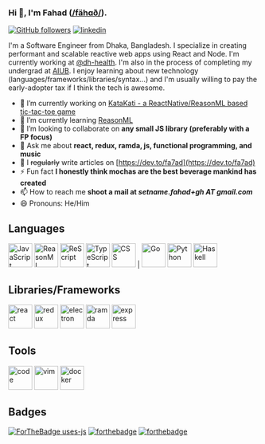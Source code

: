 ### Hi 👋, I'm Fahad ([/fähɑð/](http://ipa-reader.xyz/?text=f%C3%A4h%C9%91%C3%B0&voice=Amy)).

[![GitHub followers](https://img.shields.io/github/followers/fa7ad?label=Follow%20me&logo=github&style=for-the-badge)](https://github.com/fa7ad) [![linkedin](https://img.shields.io/badge/connect-blue?style=for-the-badge&logo=linkedin)](https://linkedin.com/in/fa7ad)

I'm a Software Engineer from Dhaka, Bangladesh. I specialize in creating performant and scalable reactive web apps using React and Node. I'm currently working at [@dh-health](https://dh.health). I'm also in the process of completing my undergrad at [AIUB](https://aiub.edu). I enjoy learning about new technology (languages/frameworks/libraries/syntax...) and I'm usually willing to pay the early-adopter tax if I think the tech is awesome.

- 🔭 I’m currently working on [KataKati - a ReactNative/ReasonML based tic-tac-toe game](https://github.com/fa7ad/katakati)
- 🌱 I’m currently learning [ReasonML](http://reasonml.github.io/)
- 👯 I’m looking to collaborate on **any small JS library (preferably with a FP focus)**
- 💬 Ask me about **react, redux, ramda, js, functional programming, and music**
- 📝 I ~~regularly~~ write articles on [https://dev.to/fa7ad](https://dev.to/fa7ad)
- ⚡ Fun fact **I honestly think mochas are the best beverage mankind has created**
- 📫 How to reach me **shoot a mail at *setname.fahad+gh AT gmail.com***
- 😄 Pronouns: He/Him

## Languages
<img src="https://devicons.github.io/devicon/devicon.git/icons/javascript/javascript-original.svg" alt="JavaScript" width="48" height="48"/> <img src="https://raw.githubusercontent.com/reasonml/reasonml.github.io/source/website/static/img/reason.svg" alt="ReasonML" height="48"/> <img src="https://rescript-lang.org/static/nav-logo@2x.png" alt="ReScript" height="48"/> <img src="https://devicons.github.io/devicon/devicon.git/icons/typescript/typescript-original.svg" alt="TypeScript" width="48" height="48"/> <img src="https://devicons.github.io/devicon/devicon.git/icons/css3/css3-original-wordmark.svg" alt="CSS" width="48" height="48"/> | <img src="https://devicons.github.io/devicon/devicon.git/icons/go/go-original.svg" alt="Go" width="48" height="48"/> <img src="https://devicons.github.io/devicon/devicon.git/icons/python/python-original.svg" alt="Python" width="48" height="48"/> <img src="https://devicons.github.io/devicon/devicon.git/icons/haskell/haskell-original.svg" alt="Haskell" width="48" height="48"/> 

## Libraries/Frameworks
<img src="https://devicons.github.io/devicon/devicon.git/icons/react/react-original-wordmark.svg" alt="react" width="48" height="48"/> <img src="https://devicons.github.io/devicon/devicon.git/icons/redux/redux-original.svg" alt="redux" width="48" height="48"/> <img src="https://devicons.github.io/devicon/devicon.git/icons/electron/electron-original.svg" alt="electron" width="48" height="48"/> <img src="https://ramdajs.com/ramdaFilled_200x235.png" alt="ramda" width="48" height="48"/> <img src="https://devicons.github.io/devicon/devicon.git/icons/express/express-original-wordmark.svg" alt="express" height="48"/>

## Tools
<img src="https://upload.wikimedia.org/wikipedia/commons/9/9a/Visual_Studio_Code_1.35_icon.svg" alt="code" width="48" height="48" /> <img src="https://devicons.github.io/devicon/devicon.git/icons/vim/vim-original.svg" alt="vim" width="48" height="48"/> <img src="https://devicons.github.io/devicon/devicon.git/icons/docker/docker-original-wordmark.svg" alt="docker" width="48" height="48"/>

## Badges
[![ForTheBadge uses-js](http://ForTheBadge.com/images/badges/uses-js.svg)](https://github.com/fa7ad?tab=repositories&q=&type=&language=javascript) [![forthebadge](https://forthebadge.com/images/badges/uses-badges.svg)](https://forthebadge.com/) [![forthebadge](https://forthebadge.com/images/badges/makes-people-smile.svg)](#)
